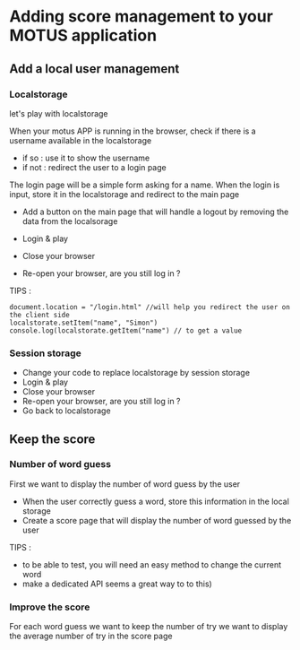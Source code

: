 # Adding score management to your MOTUS application 

## Add a local user management

### Localstorage

let's play with localstorage

When your motus APP is running in the browser, check if there is a username available in the localstorage
- if so : use it to show the username
- if not : redirect the user to a login page

The login page will be a simple form asking for a name.
When the login is input, store it in the localstorage and redirect to the main page

- Add a button on the main page that will handle a logout by removing the data from the localsorage

- Login & play 
- Close your browser
- Re-open your browser, are you still log in ?

TIPS :
```
document.location = "/login.html" //will help you redirect the user on the client side
localstorate.setItem("name", "Simon")
console.log(localstorate.getItem("name") // to get a value
```


### Session storage

- Change your code to replace localstorage by session storage
- Login & play 
- Close your browser
- Re-open your browser, are you still log in ?
- Go back to localstorage

## Keep the score

### Number of word guess

First we want to display the number of word guess by the user

- When the user correctly guess a word, store this information in the local storage
- Create a score page that will display the number of word guessed by the user

TIPS : 
- to be able to test, you will need an easy method to change the current word
- make a dedicated API seems a great way to to this)

### Improve the score

For each word guess we want to keep the number of try
we want to display the average number of try in the score page
